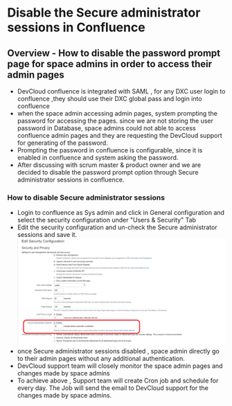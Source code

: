 # Disable the Secure administrator sessions in Confluence
## Overview - How to disable the password prompt page for space admins in order to access their admin pages
- DevCloud confluence is integrated with SAML , for any DXC user login to confluence ,they should use their DXC global pass and login into confluence
- when the space admin accessing admin pages, system prompting the password for accessing the pages. since we are not storing the user password in Database, space admins could not able to access confluence admin pages and they are requesting the DevCloud support for generating of the password.
- Prompting the password in confluence is configurable, since it is enabled in confluence and system asking the password.
- After discussing with scrum master & product owner and we are decided to disable the password prompt option through Secure administrator sessions in confluence.
### How to disable Secure administrator sessions
- Login to confluence as Sys admin and click in General configuration and select the security configuration under "Users & Security" Tab
- Edit the security configuration and un-check the Secure administrator sessions and save it.
  ![Configure the Secure administrator sessions](images/security-admin-session.png)
- once Secure administrator sessions disabled , space admin directly go to their admin pages without any additional authentication.
- DevCloud support team will closely monitor the space admin pages and changes made by space admins
- To achieve above , Support team will create Cron job and schedule for every day. The Job will send the email to DevCloud support for the changes made by space admins.
